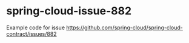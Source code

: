 # spring-cloud-issue-882
Example code for issue https://github.com/spring-cloud/spring-cloud-contract/issues/882
